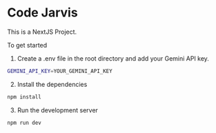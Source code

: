 # Code Jarvis

This is a NextJS Project.

To get started


1. Create a .env file in the root directory and add your Gemini API key.

```bash
GEMINI_API_KEY=YOUR_GEMINI_API_KEY
```

2. Install the dependencies
```bash
npm install
```

3. Run the development server
```bash
npm run dev
```

